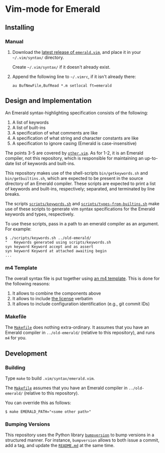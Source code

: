 # Vim-mode for Emerald

## Installing

### Manual

  1. Download the [latest release of `emerald.vim`](https://github.com/emerald/modes-vim/releases/download/v2019.1.2/emerald.vim),
     and place it in your `~/.vim/syntax/` directory.

     Create `~/.vim/syntax/` if it doesn't already exist.
  2. Append the following line to `~/.vimrc`, if it isn't already there:
     ```
     au BufNewFile,BufRead *.m setlocal ft=emerald
     ```

## Design and Implementation

An Emerald syntax-highlighting specification consists of the following:

  1. A list of keywords
  2. A list of built-ins
  3. A specification of what comments are like
  4. A specification of what string and character constants are like
  5. A specification to ignore casing (Emerald is case-insensitive)

The points 3-5 are covered by [`other.vim`](other.vim). As for 1-2, it
is an Emerald compiler, not this repository, which is responsible for
maintaining an up-to-date list of keywords and built-ins.

This repository makes use of the shell-scripts `bin/getkeywords.sh`
and `bin/getbuiltins.sh`, which are expected to be present in the
source directory of an Emerald compiler. These scripts are expected to
print a list of keywords and built-ins, respectively; separated, and
terminated by line breaks.

The scripts [`scripts/keywords.sh`](scripts/keywords.sh) and
[`scripts/types-from-builtins.sh`](scripts/types-from-builtins.sh)
make use of these scripts to generate vim syntax specifications
for the Emerald keywords and types, respectively.

To use these scripts, pass in a path to an emerald compiler as an
argument. For example:

```
$ ./scripts/keywords.sh ../old-emerald/
"   Keywords generated using scripts/keywords.sh
syn keyword Keyword accept and as assert
syn keyword Keyword at attached awaiting begin
...
```

### m4 Template

The overall syntax file is put together using [an m4
template](emerald.vim.m4). This is done for the following reasons:

  1. It allows to combine the components above
  2. It allows to include [the license](LICENSE) verbatim
  3. It allows to include configuration identification (e.g., git commit IDs)

### Makefile

The [`Makefile`](Makefile) does nothing extra-ordinary. It assumes
that you have an Emerald compiler in `../old-emerald/` (relative to
this repository), and runs `m4` for you.

## Development

### Building

Type `make` to build `.vim/syntax/emerald.vim`.

The [`Makefile`](Makefile) assumes that you have an Emerald compiler
in `../old-emerald/` (relative to this repository).

You can override this as follows:

```
$ make EMERALD_PATH="<some other path>"
```

### Bumping Versions

This repository uses the Python library
[`bumpversion`](https://github.com/peritus/bumpversion) to bump
versions in a structured manner. For instance, `bumpversion` allows to
both issue a commit, add a tag, and update the
[`README.md`](README.md) at the same time.
